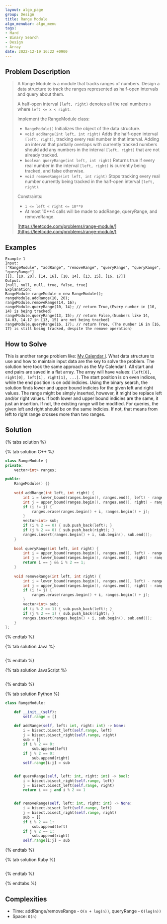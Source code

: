 ```yaml
---
layout: algo_page
group: Design
title: Range Module
algo_menubar: algo_menu
tags:
- Hard
- Binary Search
- Design
- Array
date: 2022-12-19 16:22 +0900
---
```

## Problem Description
> A Range Module is a module that tracks ranges of numbers. Design a data structure to track the ranges represented
> as half-open intervals and query about them.
>
> A half-open interval `[left, right)` denotes all the real numbers `x` where `left <= x < right`.
> 
> Implement the RangeModule class:
> - `RangeModule()` Initializes the object of the data structure.
> - `void addRange(int left, int right)` Adds the half-open interval `[left, right)`, tracking every real number in
>     that interval. Adding an interval that partially overlaps with currently tracked numbers should add any numbers
>     in the interval `[left, right)` that are not already tracked.
> - `boolean queryRange(int left, int right)` Returns true if every real number in the interval `[left, right)` is
>     currently being tracked, and false otherwise.
> - `void removeRange(int left, int right)` Stops tracking every real number currently being tracked in the half-open
>     interval `[left, right)`.
>
> Constraints:
> - `1 <= left < right <= 10**9`
> - At most 10**4 calls will be made to addRange, queryRange, and removeRange.
>
> [https://leetcode.com/problems/range-module/](https://leetcode.com/problems/range-module/)

## Examples
```
Example 1
Input:
["RangeModule", "addRange", "removeRange", "queryRange", "queryRange", "queryRange"]
[[], [10, 20], [14, 16], [10, 14], [13, 15], [16, 17]]
Output:
[null, null, null, true, false, true]
Explanation:
RangeModule rangeModule = new RangeModule();
rangeModule.addRange(10, 20);
rangeModule.removeRange(14, 16);
rangeModule.queryRange(10, 14); // return True,(Every number in [10, 14) is being tracked)
rangeModule.queryRange(13, 15); // return False,(Numbers like 14, 14.03, 14.17 in [13, 15) are not being tracked)
rangeModule.queryRange(16, 17); // return True, (The number 16 in [16, 17) is still being tracked, despite the remove operation)
```

## How to Solve
This is another range problem like: [My Calendar I](/algo/design/2022-10-07-my-calendar-i).
What data structure to use and how to maintain input data are the key to solve the problem.
The solution here took the same approach as the My Calendar I.
All start and end pairs are saved in a flat array.
The array will have values: `[left[0], right[0], left[1], right[1], ...]`.
The start position is on even indices, while the end position is on odd indicies.
Using the binary search, the solution finds lower and upper bound indicies for the given left and right values.
The range might be simply inserted, however, it might be replace left and/or right values.
If both lower and upper bound indicies are the same, it just an insertion.
If not, the existing range will be modified.
For queries, the given left and right should be on the same indicies.
If not, that means from left to right range crosses more than two ranges.

## Solution

{% tabs solution %}

{% tab solution C++ %}
```cpp
class RangeModule {
private:
    vector<int> ranges;

public:
    RangeModule() {}
    
    void addRange(int left, int right) {
        int i = lower_bound(ranges.begin(), ranges.end(), left) - ranges.begin();
        int j = upper_bound(ranges.begin(), ranges.end(), right) - ranges.begin();
        if (i != j) {
            ranges.erase(ranges.begin() + i, ranges.begin() + j);
        }
        vector<int> sub;
        if (i % 2 == 0) { sub.push_back(left); }
        if (j % 2 == 0) { sub.push_back(right); }
        ranges.insert(ranges.begin() + i, sub.begin(), sub.end());
    }
    
    bool queryRange(int left, int right) {
        int i = upper_bound(ranges.begin(), ranges.end(), left) - ranges.begin();
        int j = lower_bound(ranges.begin(), ranges.end(), right) - ranges.begin();
        return i == j && i % 2 == 1;
    }
    
    void removeRange(int left, int right) {
        int i = lower_bound(ranges.begin(), ranges.end(), left) - ranges.begin();
        int j = upper_bound(ranges.begin(), ranges.end(), right) - ranges.begin();
        if (i != j) {
            ranges.erase(ranges.begin() + i, ranges.begin() + j);
        }
        vector<int> sub;
        if (i % 2 == 1) { sub.push_back(left); }
        if (j % 2 == 1) { sub.push_back(right); }
        ranges.insert(ranges.begin() + i, sub.begin(), sub.end());
    }
};
```
{% endtab %}

{% tab solution Java %}
```java

```
{% endtab %}

{% tab solution JavaScript %}
```js

```
{% endtab %}

{% tab solution Python %}
```python
class RangeModule:

    def __init__(self):
        self.range = []

    def addRange(self, left: int, right: int) -> None:
        i = bisect.bisect_left(self.range, left)
        j = bisect.bisect_right(self.range, right)
        sub = []
        if i % 2 == 0:
            sub.append(left)
        if j % 2 == 0:
            sub.append(right)
        self.range[i:j] = sub


    def queryRange(self, left: int, right: int) -> bool:
        i = bisect.bisect_right(self.range, left)
        j = bisect.bisect_left(self.range, right)
        return i == j and i % 2 == 1


    def removeRange(self, left: int, right: int) -> None:
        i = bisect.bisect_left(self.range, left)
        j = bisect.bisect_right(self.range, right)
        sub = []
        if i % 2 == 1:
            sub.append(left)
        if j % 2 == 1:
            sub.append(right)
        self.range[i:j] = sub
```
{% endtab %}

{% tab solution Ruby %}
```ruby

```
{% endtab %}

{% endtabs %}



## Complexities
- Time: addRange/removeRange - `O(n + log(n))`, queryRange - `O(log(n))`
- Space: `O(n)`
